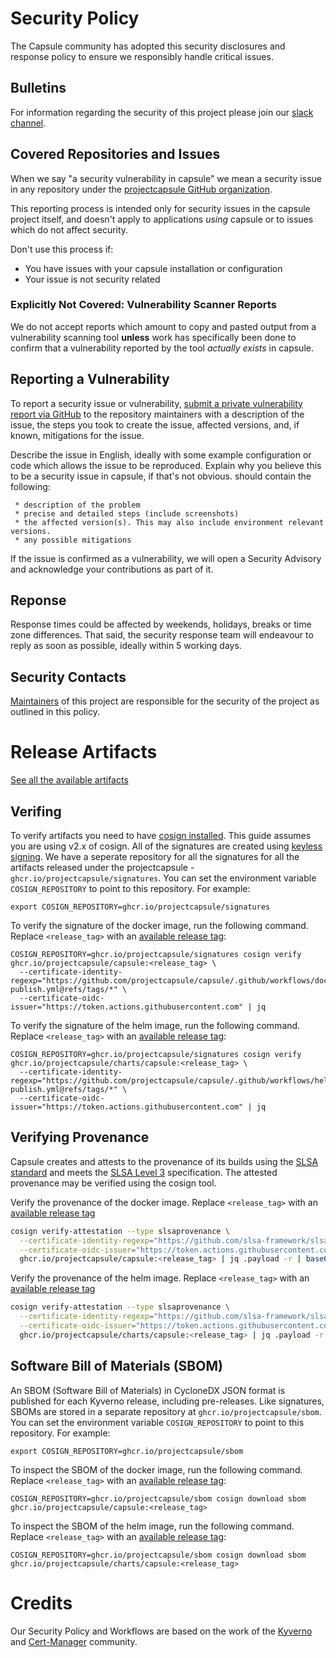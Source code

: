 # Security Policy

The Capsule community has adopted this security disclosures and response policy to ensure we responsibly handle critical issues.

## Bulletins

For information regarding the security of this project please join our [slack channel](https://kubernetes.slack.com/archives/C03GETTJQRL).

## Covered Repositories and Issues

When we say "a security vulnerability in capsule" we mean a security issue
in any repository under the [projectcapsule GitHub organization](https://github.com/projectcapsule/).

This reporting process is intended only for security issues in the capsule
project itself, and doesn't apply to applications _using_ capsule or to
issues which do not affect security.

Don't use this process if:

  * You have issues with your capsule installation or configuration
  * Your issue is not security related


### Explicitly Not Covered: Vulnerability Scanner Reports

We do not accept reports which amount to copy and pasted output from a vulnerability
scanning tool **unless** work has specifically been done to confirm that a vulnerability
reported by the tool _actually exists_ in capsule.

## Reporting a Vulnerability

To report a security issue or vulnerability, [submit a private vulnerability report via GitHub](https://github.com/projectcapsule/capsule/security/advisories/new) to the repository maintainers with a description of the issue, the steps you took to create the issue, affected versions, and, if known, mitigations for the issue.

Describe the issue in English, ideally with some example configuration or code which allows the issue to be reproduced. Explain why you believe this to be a security issue in capsule, if that's not obvious. should contain the following:

     * description of the problem
     * precise and detailed steps (include screenshots) 
     * the affected version(s). This may also include environment relevant versions.
     * any possible mitigations

If the issue is confirmed as a vulnerability, we will open a Security Advisory and acknowledge your contributions as part of it.

## Reponse

Response times could be affected by weekends, holidays, breaks or time zone differences. That said, the security response team will endeavour to reply as soon as possible, ideally within 5 working days.

## Security Contacts

[Maintainers](./github/maintainers.yaml) of this project are responsible for the security of the project as outlined in this policy.

# Release Artifacts

[See all the available artifacts](https://github.com/orgs/projectcapsule/packages?repo_name=capsule)

## Verifing

To verify artifacts you need to have [cosign installed](https://github.com/sigstore/cosign#installation). This guide assumes you are using v2.x of cosign. All of the signatures are created using [keyless signing](https://docs.sigstore.dev/verifying/verify/#keyless-verification-using-openid-connect). We have a seperate repository for all the signatures for all the artifacts released under the projectcapsule - `ghcr.io/projectcapsule/signatures`. You can set the environment variable `COSIGN_REPOSITORY` to point to this repository. For example:

    export COSIGN_REPOSITORY=ghcr.io/projectcapsule/signatures

To verify the signature of the docker image, run the following command. Replace `<release_tag>` with an [available release tag](https://github.com/projectcapsule/capsule/pkgs/container/capsule):

    COSIGN_REPOSITORY=ghcr.io/projectcapsule/signatures cosign verify ghcr.io/projectcapsule/capsule:<release_tag> \
      --certificate-identity-regexp="https://github.com/projectcapsule/capsule/.github/workflows/docker-publish.yml@refs/tags/*" \
      --certificate-oidc-issuer="https://token.actions.githubusercontent.com" | jq

To verify the signature of the helm image, run the following command. Replace `<release_tag>` with an [available release tag](https://github.com/projectcapsule/capsule/pkgs/container/charts%2Fcapsule):

    COSIGN_REPOSITORY=ghcr.io/projectcapsule/signatures cosign verify ghcr.io/projectcapsule/charts/capsule:<release_tag> \
      --certificate-identity-regexp="https://github.com/projectcapsule/capsule/.github/workflows/helm-publish.yml@refs/tags/*" \
      --certificate-oidc-issuer="https://token.actions.githubusercontent.com" | jq


## Verifying Provenance

Capsule creates and attests to the provenance of its builds using the [SLSA standard](https://slsa.dev/spec/v0.2/provenance) and meets the [SLSA Level 3](https://slsa.dev/spec/v0.1/levels) specification. The attested provenance may be verified using the cosign tool.

Verify the provenance of the docker image. Replace `<release_tag>` with an [available release tag](https://github.com/projectcapsule/capsule/pkgs/container/capsule)

```bash
cosign verify-attestation --type slsaprovenance \
  --certificate-identity-regexp="https://github.com/slsa-framework/slsa-github-generator/.github/workflows/generator_container_slsa3.yml@refs/tags/*" \
  --certificate-oidc-issuer="https://token.actions.githubusercontent.com" \
  ghcr.io/projectcapsule/capsule:<release_tag> | jq .payload -r | base64 --decode | jq
```

Verify the provenance of the helm image. Replace `<release_tag>` with an [available release tag](https://github.com/projectcapsule/capsule/pkgs/container/charts%2Fcapsule)

```bash
cosign verify-attestation --type slsaprovenance \
  --certificate-identity-regexp="https://github.com/slsa-framework/slsa-github-generator/.github/workflows/generator_container_slsa3.yml@refs/tags/*" \
  --certificate-oidc-issuer="https://token.actions.githubusercontent.com" \
  ghcr.io/projectcapsule/charts/capsule:<release_tag> | jq .payload -r | base64 --decode | jq
```

## Software Bill of Materials (SBOM)

An SBOM (Software Bill of Materials) in CycloneDX JSON format is published for each Kyverno release, including pre-releases. Like signatures, SBOMs are stored in a separate repository at `ghcr.io/projectcapsule/sbom`. You can set the environment variable `COSIGN_REPOSITORY` to point to this repository. For example:

    export COSIGN_REPOSITORY=ghcr.io/projectcapsule/sbom

To inspect the SBOM of the docker image, run the following command. Replace `<release_tag>` with an [available release tag](https://github.com/projectcapsule/capsule/pkgs/container/capsule):


    COSIGN_REPOSITORY=ghcr.io/projectcapsule/sbom cosign download sbom ghcr.io/projectcapsule/capsule:<release_tag>
    
To inspect the SBOM of the helm image, run the following command. Replace `<release_tag>` with an [available release tag](https://github.com/projectcapsule/capsule/pkgs/container/charts%2Fcapsule):

    COSIGN_REPOSITORY=ghcr.io/projectcapsule/sbom cosign download sbom ghcr.io/projectcapsule/charts/capsule:<release_tag>


# Credits

Our Security Policy and Workflows are based on the work of the [Kyverno](https://github.com/kyverno) and [Cert-Manager](https://github.com/cert-manager) community.
